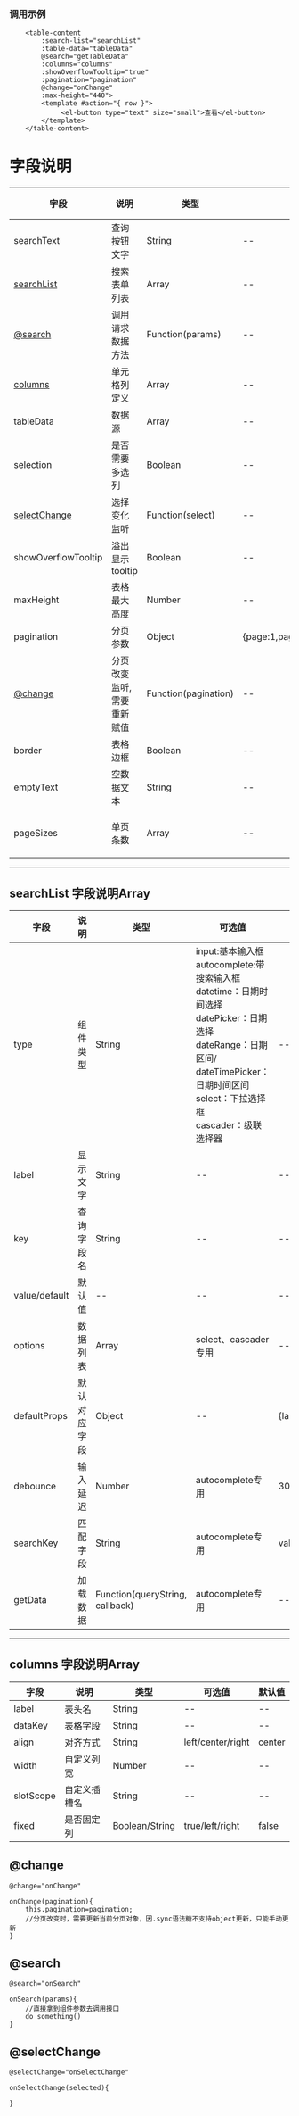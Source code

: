 <!--
 * @Description: 
 * @Author: 子非鱼
 * @Date: 2021-01-13 16:52:52
 * @LastEditTime: 2021-01-30 14:09:50
 * @LastEditors: 子非鱼
-->

### 调用示例
```javascipt
    <table-content 
        :search-list="searchList" 
        :table-data="tableData" 
        @search="getTableData" 
        :columns="columns" 
        :showOverflowTooltip="true" 
        :pagination="pagination"
        @change="onChange" 
        :max-height="440">
        <template #action="{ row }">
             <el-button type="text" size="small">查看</el-button>
        </template>
    </table-content>
```


# **字段说明**

|  字段   | 说明  |类型|可选值|默认值|
|  ----  | ----  |---- | ----|----|
| searchText  | 查询按钮文字 |String|--|查询|
| [searchList](#searchList)  | 搜索表单列表 |Array|--|[]|
| [@search](#@search)  | 调用请求数据方法 |Function(params)|--|--|
| [columns](#columns)  | 单元格列定义 |Array|--|[]|
| tableData  | 数据源 |Array|--|[]|
| selection  | 是否需要多选列 |Boolean|--|false|
| [selectChange](#selectChange)  | 选择变化监听 |Function(select)|--|--|
| showOverflowTooltip  | 溢出显示tooltip |Boolean|--|false|
| maxHeight  | 表格最大高度 |Number|--|-|
| pagination  | 分页参数 |Object|{page:1,pageSize:10,total:0}|null|
| [@change](#@change)  | 分页改变监听,需要重新赋值 |Function(pagination)|--|--|
| border  | 表格边框 |Boolean|--|true|
| emptyText  | 空数据文本 |String|--|暂无数据|
| pageSizes  | 单页条数 |Array|--|[10, 20, 50, 100]|

---------------------------------------------------


## <a name="searchList"> **searchList 字段说明Array**  </a>


|  字段   | 说明  |类型|可选值|默认值|
|  ----  | ----  |---- | ----|----|
|type|组件类型|String|input:基本输入框<br/>autocomplete:带搜索输入框<br/>datetime：日期时间选择<br/>datePicker：日期选择<br/>dateRange：日期区间/<br/>dateTimePicker：日期时间区间<br/>select：下拉选择框<br/>cascader：级联选择器<br/>|--|
|label|显示文字|String|--|--|
|key|查询字段名|String|--|--|
|value/default|默认值|--|--|--|
|options|数据列表|Array|select、cascader专用|--|
|defaultProps|默认对应字段|Object|--|{label:"label",value:"value"}|
|debounce|输入延迟|Number|autocomplete专用|300|
|searchKey|匹配字段|String|autocomplete专用|value|
|getData|加载数据|Function(queryString, callback)|autocomplete专用|--|

---------------------------------------------------
## <a name="columns"> **columns 字段说明Array** </a>

|  字段   | 说明  |类型|可选值|默认值|
|  ----  | ----  |---- | ----|----|
|label|表头名|String|--|--|
|dataKey|表格字段|String|--|--|
|align|对齐方式|String|left/center/right|center|
|width|自定义列宽|Number|--|--|
|slotScope|自定义插槽名|String|--|--|
|fixed|是否固定列|Boolean/String|true/left/right|false|

## <a name="@change"> @change </a>


```javascipt
@change="onChange"

onChange(pagination){
    this.pagination=pagination;
    //分页改变时，需要更新当前分页对象，因.sync语法糖不支持object更新，只能手动更新
}
```

## <a name="@search"> @search </a>

```javascipt
@search="onSearch"

onSearch(params){
    //直接拿到组件参数去调用接口
    do something()
}
```


## <a name="@selectChange"> @selectChange </a>

```javascipt
@selectChange="onSelectChange"

onSelectChange(selected){
    
}
```